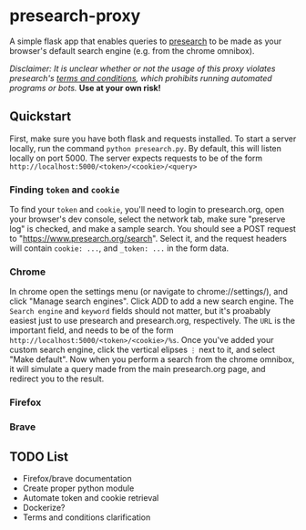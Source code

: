 # presearch-proxy
A simple flask app that enables queries to [presearch](https://www.presearch.org) to be made as your browser's default search engine (e.g. from the chrome omnibox).

*Disclaimer: It is unclear whether or not the usage of this proxy violates presearch's [terms and conditions](https://presearch.org/terms), which prohibits running automated programs or bots.*
**Use at your own risk!**

## Quickstart

First, make sure you have both flask and requests installed. To start a server locally, run the command `python presearch.py`. 
By default, this will listen locally on port 5000.
The server expects requests to be of the form `http://localhost:5000/<token>/<cookie>/<query>`

### Finding `token` and `cookie`

To find your `token` and `cookie`, you'll need to login to presearch.org, open your browser's dev console, select the network tab, make sure "preserve log" is checked, and make a sample search.
You should see a POST request to "https://www.presearch.org/search". Select it, and the request headers will contain `cookie: ...`, and `_token: ...` in the form data.

### Chrome

In chrome open the settings menu (or navigate to chrome://settings/), and click "Manage search engines". 
Click ADD to add a new search engine. 
The `Search engine` and `keyword` fields should not matter, but it's proabably easiest just to use presearch and presearch.org, respectively. 
The `URL` is the important field, and needs to be of the form `http://localhost:5000/<token>/<cookie>/%s`.
Once you've added your custom search engine, click the vertical elipses `⋮` next to it, and select "Make default".
Now when you perform a search from the chrome omnibox, it will simulate a query made from the main presearch.org page, and redirect you to the result.

### Firefox

### Brave

## TODO List

- Firefox/brave documentation
- Create proper python module
- Automate token and cookie retrieval
- Dockerize?
- Terms and conditions clarification
